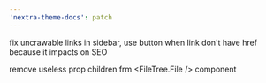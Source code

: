 ```yaml
---
'nextra-theme-docs': patch
---
```


fix uncrawable links in sidebar, use button when link don't have href because it impacts on SEO

remove useless prop children frm <FileTree.File /> component
